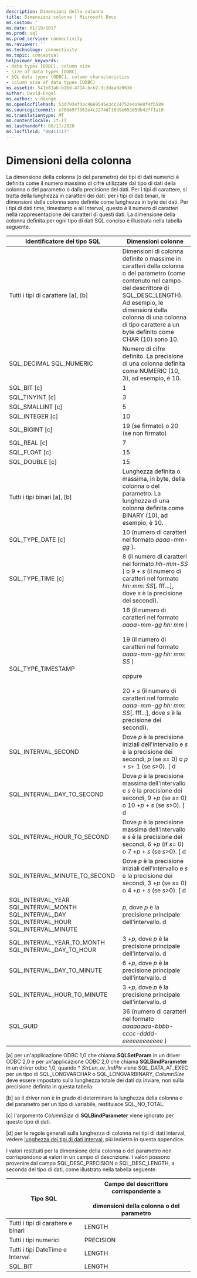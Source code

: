 ```yaml
---
description: Dimensioni della colonna
title: Dimensioni colonna | Microsoft Docs
ms.custom: ''
ms.date: 01/19/2017
ms.prod: sql
ms.prod_service: connectivity
ms.reviewer: ''
ms.technology: connectivity
ms.topic: conceptual
helpviewer_keywords:
- data types [ODBC], column size
- size of data types [ODBC]
- SQL data types [ODBC], column characteristics
- column size of data types [ODBC]
ms.assetid: 541b83ab-b16d-4714-bcb2-3c3daa9a963b
author: David-Engel
ms.author: v-daenge
ms.openlocfilehash: 53d7934f3ac4669545e3cc24752e4a9e0f4fb589
ms.sourcegitcommit: e700497f962e4c2274df16d9e651059b42ff1a10
ms.translationtype: MT
ms.contentlocale: it-IT
ms.lasthandoff: 08/17/2020
ms.locfileid: "88411117"
---
```

# <a name="column-size"></a>Dimensioni della colonna
La dimensione della colonna (o del parametro) dei tipi di dati numerici è definita come il numero massimo di cifre utilizzate dal tipo di dati della colonna o del parametro o dalla precisione dei dati. Per i tipi di carattere, si tratta della lunghezza in caratteri dei dati. per i tipi di dati binari, le dimensioni della colonna sono definite come lunghezza in byte dei dati. Per i tipi di dati time, timestamp e all Interval, questo è il numero di caratteri nella rappresentazione dei caratteri di questi dati. La dimensione della colonna definita per ogni tipo di dati SQL conciso è illustrata nella tabella seguente.  
  
|Identificatore del tipo SQL|Dimensioni colonne|  
|-------------------------|-----------------|  
|Tutti i tipi di carattere [a], [b]|Dimensioni di colonna definite o massime in caratteri della colonna o del parametro (come contenuto nel campo del descrittore di SQL_DESC_LENGTH). Ad esempio, le dimensioni della colonna di una colonna di tipo carattere a un byte definito come CHAR (10) sono 10.|  
|SQL_DECIMAL SQL_NUMERIC|Numero di cifre definito. La precisione di una colonna definita come NUMERIC (10, 3), ad esempio, è 10.|  
|SQL_BIT [c]|1|  
|SQL_TINYINT [c]|3|  
|SQL_SMALLINT [c]|5|  
|SQL_INTEGER [c]|10|  
|SQL_BIGINT [c]|19 (se firmato) o 20 (se non firmato)|  
|SQL_REAL [c]|7|  
|SQL_FLOAT [c]|15|  
|SQL_DOUBLE [c]|15|  
|Tutti i tipi binari [a], [b]|Lunghezza definita o massima, in byte, della colonna o del parametro. La lunghezza di una colonna definita come BINARY (10), ad esempio, è 10.|  
|SQL_TYPE_DATE [c]|10 (numero di caratteri nel formato *aaaa-mm-gg* ).|  
|SQL_TYPE_TIME [c]|8 (il numero di caratteri nel formato *hh-mm-SS* ) o 9 + *s* (il numero di caratteri nel formato *hh: mm: SS*[. fff...], dove *s* è la precisione dei secondi).|  
|SQL_TYPE_TIMESTAMP|16 (il numero di caratteri nel formato *aaaa-mm-gg hh: mm* )<br /><br /> 19 (il numero di caratteri nel formato *aaaa-mm-gg* *hh: mm: SS* )<br /><br /> oppure<br /><br /> 20 + *s* (il numero di caratteri nel formato *aaaa-mm-gg hh: mm: SS*[. fff...], dove *s* è la precisione dei secondi).|  
|SQL_INTERVAL_SECOND|Dove *p* è la precisione iniziali dell'intervallo e *s* è la precisione dei secondi, *p* (se *s*= 0) o *p* + *s*+ 1 (se *s*>0). [ d|  
|SQL_INTERVAL_DAY_TO_SECOND|Dove *p* è la precisione massima dell'intervallo e *s* è la precisione dei secondi, 9 +*p* (se *s*= 0) o 10 +*p* + *s* (se *s*>0). [ d|  
|SQL_INTERVAL_HOUR_TO_SECOND|Dove *p* è la precisione massima dell'intervallo e *s* è la precisione dei secondi, 6 +*p* (if *s*= 0) o 7 +*p* + *s* (se *s*>0). [ d|  
|SQL_INTERVAL_MINUTE_TO_SECOND|Dove *p* è la precisione iniziali dell'intervallo e *s* è la precisione dei secondi, 3 +*p* (se *s*= 0) o 4 +*p* + *s* (se *s*>0). [ d|  
|SQL_INTERVAL_YEAR SQL_INTERVAL_MONTH SQL_INTERVAL_DAY SQL_INTERVAL_HOUR SQL_INTERVAL_MINUTE|*p*, dove *p* è la precisione principale dell'intervallo. d|  
|SQL_INTERVAL_YEAR_TO_MONTH SQL_INTERVAL_DAY_TO_HOUR|3 +*p*, dove *p* è la precisione principale dell'intervallo. d|  
|SQL_INTERVAL_DAY_TO_MINUTE|6 +*p*, dove *p* è la precisione principale dell'intervallo. d|  
|SQL_INTERVAL_HOUR_TO_MINUTE|3 +*p*, dove *p* è la precisione principale dell'intervallo. d|  
|SQL_GUID|36 (numero di caratteri nel formato *aaaaaaaa-bbbb-cccc-dddd-eeeeeeeeeeee* )|  
  
 [a] per un'applicazione ODBC 1,0 che chiama **SQLSetParam** in un driver ODBC 2,0 e per un'applicazione ODBC 2,0 che chiama **SQLBindParameter** in un driver odbc 1,0, quando \* *StrLen_or_IndPtr* viene SQL_DATA_AT_EXEC per un tipo di SQL_LONGVARCHAR o SQL_LONGVARBINARY, *ColumnSize* deve essere impostato sulla lunghezza totale dei dati da inviare, non sulla precisione definita in questa tabella.  
  
 [b] se il driver non è in grado di determinare la lunghezza della colonna o del parametro per un tipo di variabile, restituisce SQL_NO_TOTAL.  
  
 [c] l'argomento *ColumnSize* di **SQLBindParameter** viene ignorato per questo tipo di dati.  
  
 [d] per le regole generali sulla lunghezza di colonna nei tipi di dati interval, vedere [lunghezza dei tipi di dati interval](../../../odbc/reference/appendixes/interval-data-type-length.md), più indietro in questa appendice.  
  
 I valori restituiti per la dimensione della colonna o del parametro non corrispondono ai valori in un campo di descrizione. I valori possono provenire dal campo SQL_DESC_PRECISION o SQL_DESC_LENGTH, a seconda del tipo di dati, come illustrato nella tabella seguente.  
  
|Tipo SQL|Campo del descrittore corrispondente a<br /><br /> dimensioni della colonna o del parametro|  
|--------------|--------------------------------------------------------------------|  
|Tutti i tipi di carattere e binari|LENGTH|  
|Tutti i tipi numerici|PRECISION|  
|Tutti i tipi DateTime e Interval|LENGTH|  
|SQL_BIT|LENGTH|
